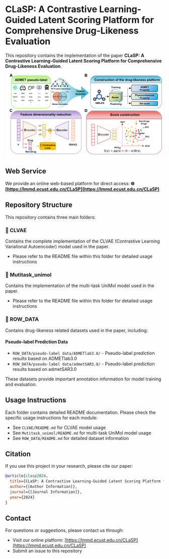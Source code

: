# CLaSP: A Contrastive Learning-Guided Latent Scoring Platform for Comprehensive Drug-Likeness Evaluation

This repository contains the implementation of the paper **CLaSP: A Contrastive Learning-Guided Latent Scoring Platform for Comprehensive Drug-Likeness Evaluation**.
![](fig1.png)

## Web Service

We provide an online web-based platform for direct access:
**🌐 [https://lmmd.ecust.edu.cn/CLaSP](https://lmmd.ecust.edu.cn/CLaSP)**

## Repository Structure

This repository contains three main folders:

### 📁 CLVAE
Contains the complete implementation of the CLVAE (Contrastive Learning Variational Autoencoder) model used in the paper.
- Please refer to the README file within this folder for detailed usage instructions

### 📁 Mutitask_unimol  
Contains the implementation of the multi-task UniMol model used in the paper.
- Please refer to the README file within this folder for detailed usage instructions

### 📁 ROW_DATA
Contains drug-likeness related datasets used in the paper, including:

#### Pseudo-label Prediction Data
- `ROW_DATA/pseudo-label data/ADMETlab3.0/` - Pseudo-label prediction results based on ADMETlab3.0
- `ROW_DATA/pseudo-label data/admetSAR3.0/` - Pseudo-label prediction results based on admetSAR3.0

These datasets provide important annotation information for model training and evaluation.

## Usage Instructions

Each folder contains detailed README documentation. Please check the specific usage instructions for each module:
- See `CLVAE/README.md` for CLVAE model usage
- See `Mutitask_unimol/README.md` for multi-task UniMol model usage
- See `ROW_DATA/README.md` for detailed dataset information

## Citation

If you use this project in your research, please cite our paper:

```bibtex
@article{clasp2024,
  title={CLaSP: A Contrastive Learning-Guided Latent Scoring Platform for Comprehensive Drug-Likeness Evaluation},
  author={[Author Information]},
  journal={[Journal Information]},
  year={2024}
}
```

## Contact

For questions or suggestions, please contact us through:
- Visit our online platform: [https://lmmd.ecust.edu.cn/CLaSP](https://lmmd.ecust.edu.cn/CLaSP)
- Submit an issue to this repository